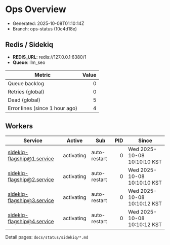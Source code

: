 # Ops Overview

- Generated: 2025-10-08T01:10:14Z
- Branch: ops-status (10c4d18e)

## Redis / Sidekiq
- **REDIS_URL**: redis://127.0.0.1:6380/1
- **Queue**: llm_seo

| Metric | Value |
|---|---:|
| Queue backlog | 0 |
| Retries (global) | 0 |
| Dead (global) | 5 |
| Error lines (since 1 hour ago) | 4 |

## Workers
| Service | Active | Sub | PID | Since |
|---|---|---|---:|---|
| sidekiq-flagship@1.service | activating | auto-restart | 0 | Wed 2025-10-08 10:10:10 KST |
| sidekiq-flagship@2.service | activating | auto-restart | 0 | Wed 2025-10-08 10:10:10 KST |
| sidekiq-flagship@3.service | activating | auto-restart | 0 | Wed 2025-10-08 10:10:12 KST |
| sidekiq-flagship@4.service | activating | auto-restart | 0 | Wed 2025-10-08 10:10:12 KST |

Detail pages: `docs/status/sidekiq/*.md`
